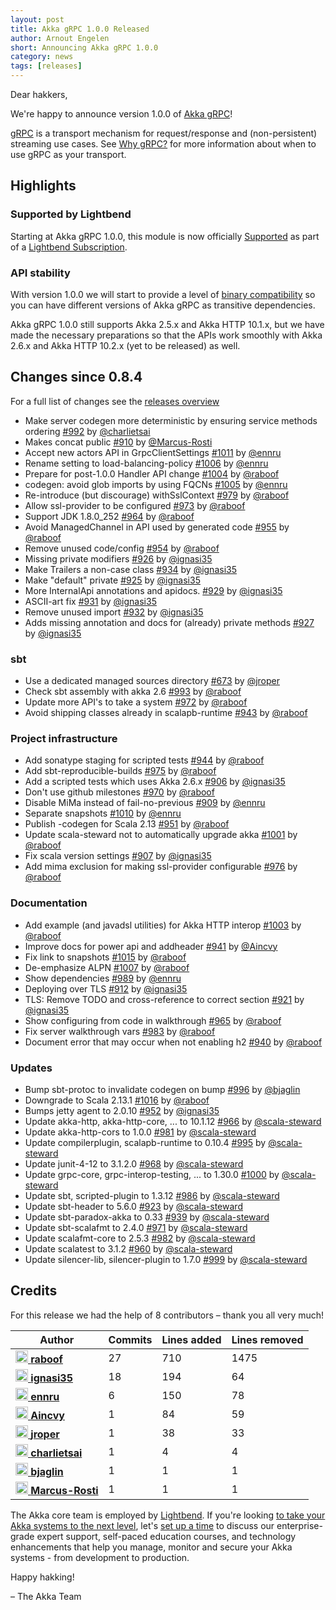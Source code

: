 ```yaml
---
layout: post
title: Akka gRPC 1.0.0 Released
author: Arnout Engelen
short: Announcing Akka gRPC 1.0.0
category: news
tags: [releases]
---
```


Dear hakkers,

We're happy to announce version 1.0.0 of [Akka gRPC](https://doc.akka.io/docs/akka-grpc/)!

[gRPC](https://grpc.io/) is a transport mechanism for request/response and
(non-persistent) streaming use cases. See
[Why gRPC?](https://doc.akka.io/docs/akka-grpc/current/whygrpc.html) for more 
information about when to use gRPC as your transport.

## Highlights

### Supported by Lightbend

Starting at Akka gRPC 1.0.0, this module is now officially
[Supported](https://developer.lightbend.com/docs/introduction/getting-help/support-terminology.html)
as part of a [Lightbend Subscription](https://www.lightbend.com/lightbend-subscription).

### API stability

With version 1.0.0 we will start to provide a level of
[binary compatibility](https://doc.akka.io/docs/akka-grpc/current/binary-compatibility.html)
so you can have different versions of Akka gRPC as transitive dependencies.

Akka gRPC 1.0.0 still supports Akka 2.5.x and Akka HTTP 10.1.x, but we have made
the necessary preparations so that the APIs work smoothly with Akka 2.6.x
and Akka HTTP 10.2.x (yet to be released) as well.

## Changes since 0.8.4

For a full list of changes see the [releases overview](https://github.com/akka/akka-grpc/releases)

- Make server codegen more deterministic by ensuring service methods ordering [#992](https://github.com/akka/akka-grpc/issues/992) by [@charlietsai](https://github.com/charlietsai)
- Makes concat public [#910](https://github.com/akka/akka-grpc/issues/910) by [@Marcus-Rosti](https://github.com/Marcus-Rosti)
- Accept new actors API in GrpcClientSettings [#1011](https://github.com/akka/akka-grpc/issues/1011) by [@ennru](https://github.com/ennru)
- Rename setting to load-balancing-policy [#1006](https://github.com/akka/akka-grpc/issues/1006) by [@ennru](https://github.com/ennru)
- Prepare for post-1.0.0 Handler API change [#1004](https://github.com/akka/akka-grpc/issues/1004) by [@raboof](https://github.com/raboof)
- codegen: avoid glob imports by using FQCNs [#1005](https://github.com/akka/akka-grpc/issues/1005) by [@ennru](https://github.com/ennru)
- Re-introduce (but discourage) withSslContext [#979](https://github.com/akka/akka-grpc/issues/979) by [@raboof](https://github.com/raboof)
- Allow ssl-provider to be configured [#973](https://github.com/akka/akka-grpc/issues/973) by [@raboof](https://github.com/raboof)
- Support JDK 1.8.0\_252 [#964](https://github.com/akka/akka-grpc/issues/964) by [@raboof](https://github.com/raboof)
- Avoid ManagedChannel in API used by generated code [#955](https://github.com/akka/akka-grpc/issues/955) by [@raboof](https://github.com/raboof)
- Remove unused code/config [#954](https://github.com/akka/akka-grpc/issues/954) by [@raboof](https://github.com/raboof)
- Missing private modifiers [#926](https://github.com/akka/akka-grpc/issues/926) by [@ignasi35](https://github.com/ignasi35)
- Make Trailers a non-case class [#934](https://github.com/akka/akka-grpc/issues/934) by [@ignasi35](https://github.com/ignasi35)
- Make "default" private [#925](https://github.com/akka/akka-grpc/issues/925) by [@ignasi35](https://github.com/ignasi35)
- More InternalApi annotations and apidocs. [#929](https://github.com/akka/akka-grpc/issues/929) by [@ignasi35](https://github.com/ignasi35)
- ASCII-art fix [#931](https://github.com/akka/akka-grpc/issues/931) by [@ignasi35](https://github.com/ignasi35)
- Remove unused import [#932](https://github.com/akka/akka-grpc/issues/932) by [@ignasi35](https://github.com/ignasi35)
- Adds missing annotation and docs for (already) private methods [#927](https://github.com/akka/akka-grpc/issues/927) by [@ignasi35](https://github.com/ignasi35)

### sbt

- Use a dedicated managed sources directory [#673](https://github.com/akka/akka-grpc/issues/673) by [@jroper](https://github.com/jroper)
- Check sbt assembly with akka 2.6 [#993](https://github.com/akka/akka-grpc/issues/993) by [@raboof](https://github.com/raboof)
- Update more API's to take a system [#972](https://github.com/akka/akka-grpc/issues/972) by [@raboof](https://github.com/raboof)
- Avoid shipping classes already in scalapb-runtime [#943](https://github.com/akka/akka-grpc/issues/943) by [@raboof](https://github.com/raboof)

### Project infrastructure

- Add sonatype staging for scripted tests [#944](https://github.com/akka/akka-grpc/issues/944) by [@raboof](https://github.com/raboof)
- Add sbt-reproducible-builds [#975](https://github.com/akka/akka-grpc/issues/975) by [@raboof](https://github.com/raboof)
- Add a scripted tests which uses Akka 2.6.x [#906](https://github.com/akka/akka-grpc/issues/906) by [@ignasi35](https://github.com/ignasi35)
- Don't use github milestones [#970](https://github.com/akka/akka-grpc/issues/970) by [@raboof](https://github.com/raboof)
- Disable MiMa instead of fail-no-previous [#909](https://github.com/akka/akka-grpc/issues/909) by [@ennru](https://github.com/ennru)
- Separate snapshots [#1010](https://github.com/akka/akka-grpc/issues/1010) by [@ennru](https://github.com/ennru)
- Publish -codegen for Scala 2.13 [#951](https://github.com/akka/akka-grpc/issues/951) by [@raboof](https://github.com/raboof)
- Update scala-steward not to automatically upgrade akka [#1001](https://github.com/akka/akka-grpc/issues/1001) by [@raboof](https://github.com/raboof)
- Fix scala version settings [#907](https://github.com/akka/akka-grpc/issues/907) by [@ignasi35](https://github.com/ignasi35)
- Add mima exclusion for making ssl-provider configurable [#976](https://github.com/akka/akka-grpc/issues/976) by [@raboof](https://github.com/raboof)

### Documentation

- Add example (and javadsl utilities) for Akka HTTP interop [#1003](https://github.com/akka/akka-grpc/issues/1003) by [@raboof](https://github.com/raboof)
- Improve docs for power api and addheader [#941](https://github.com/akka/akka-grpc/issues/941) by [@Aincvy](https://github.com/Aincvy)
- Fix link to snapshots [#1015](https://github.com/akka/akka-grpc/issues/1015) by [@raboof](https://github.com/raboof)
- De-emphasize ALPN [#1007](https://github.com/akka/akka-grpc/issues/1007) by [@raboof](https://github.com/raboof)
- Show dependencies [#989](https://github.com/akka/akka-grpc/issues/989) by [@ennru](https://github.com/ennru)
- Deploying over TLS [#912](https://github.com/akka/akka-grpc/issues/912) by [@ignasi35](https://github.com/ignasi35)
- TLS: Remove TODO and cross-reference to correct section [#921](https://github.com/akka/akka-grpc/issues/921) by [@ignasi35](https://github.com/ignasi35)
- Show configuring from code in walkthrough [#965](https://github.com/akka/akka-grpc/issues/965) by [@raboof](https://github.com/raboof)
- Fix server walkthrough vars [#983](https://github.com/akka/akka-grpc/issues/983) by [@raboof](https://github.com/raboof)
- Document error that may occur when not enabling h2 [#940](https://github.com/akka/akka-grpc/issues/940) by [@raboof](https://github.com/raboof)

### Updates

- Bump sbt-protoc to invalidate codegen on bump [#996](https://github.com/akka/akka-grpc/issues/996) by [@bjaglin](https://github.com/bjaglin)
- Downgrade to Scala 2.13.1 [#1016](https://github.com/akka/akka-grpc/issues/1016) by [@raboof](https://github.com/raboof)
- Bumps jetty agent to 2.0.10 [#952](https://github.com/akka/akka-grpc/issues/952) by [@ignasi35](https://github.com/ignasi35)
- Update akka-http, akka-http-core, ... to 10.1.12 [#966](https://github.com/akka/akka-grpc/issues/966) by [@scala-steward](https://github.com/scala-steward)
- Update akka-http-cors to 1.0.0 [#981](https://github.com/akka/akka-grpc/issues/981) by [@scala-steward](https://github.com/scala-steward)
- Update compilerplugin, scalapb-runtime to 0.10.4 [#995](https://github.com/akka/akka-grpc/issues/995) by [@scala-steward](https://github.com/scala-steward)
- Update junit-4-12 to 3.1.2.0 [#968](https://github.com/akka/akka-grpc/issues/968) by [@scala-steward](https://github.com/scala-steward)
- Update grpc-core, grpc-interop-testing, ... to 1.30.0 [#1000](https://github.com/akka/akka-grpc/issues/1000) by [@scala-steward](https://github.com/scala-steward)
- Update sbt, scripted-plugin to 1.3.12 [#986](https://github.com/akka/akka-grpc/issues/986) by [@scala-steward](https://github.com/scala-steward)
- Update sbt-header to 5.6.0 [#923](https://github.com/akka/akka-grpc/issues/923) by [@scala-steward](https://github.com/scala-steward)
- Update sbt-paradox-akka to 0.33 [#939](https://github.com/akka/akka-grpc/issues/939) by [@scala-steward](https://github.com/scala-steward)
- Update sbt-scalafmt to 2.4.0 [#971](https://github.com/akka/akka-grpc/issues/971) by [@scala-steward](https://github.com/scala-steward)
- Update scalafmt-core to 2.5.3 [#982](https://github.com/akka/akka-grpc/issues/982) by [@scala-steward](https://github.com/scala-steward)
- Update scalatest to 3.1.2 [#960](https://github.com/akka/akka-grpc/issues/960) by [@scala-steward](https://github.com/scala-steward)
- Update silencer-lib, silencer-plugin to 1.7.0 [#999](https://github.com/akka/akka-grpc/issues/999) by [@scala-steward](https://github.com/scala-steward)

## Credits

For this release we had the help of 8 contributors – thank you all very much!

| Author | Commits | Lines added | Lines removed |
| ------ | ------- | ----------- | ------------- |
| [<img width="20" alt="raboof" src="https://avatars2.githubusercontent.com/u/131856?v=4&amp;s=40"/> **raboof**](https://github.com/raboof) | 27 | 710 | 1475 |
| [<img width="20" alt="ignasi35" src="https://avatars2.githubusercontent.com/u/762126?v=4&amp;s=40"/> **ignasi35**](https://github.com/ignasi35) | 18 | 194 | 64 |
| [<img width="20" alt="ennru" src="https://avatars3.githubusercontent.com/u/458526?v=4&amp;s=40"/> **ennru**](https://github.com/ennru) | 6 | 150 | 78 |
| [<img width="20" alt="Aincvy" src="https://avatars0.githubusercontent.com/u/8110347?v=4&amp;s=40"/> **Aincvy**](https://github.com/Aincvy) | 1 | 84 | 59 |
| [<img width="20" alt="jroper" src="https://avatars0.githubusercontent.com/u/105833?v=4&amp;s=40"/> **jroper**](https://github.com/jroper) | 1 | 38 | 33 |
| [<img width="20" alt="charlietsai" src="https://avatars3.githubusercontent.com/u/5599688?v=4&amp;s=40"/> **charlietsai**](https://github.com/charlietsai) | 1 | 4 | 4 |
| [<img width="20" alt="bjaglin" src="https://avatars3.githubusercontent.com/u/349077?v=4&amp;s=40"/> **bjaglin**](https://github.com/bjaglin) | 1 | 1 | 1 |
| [<img width="20" alt="Marcus-Rosti" src="https://avatars1.githubusercontent.com/u/8094255?v=4&amp;s=40"/> **Marcus-Rosti**](https://github.com/Marcus-Rosti) | 1 | 1 | 1 |

The Akka core team is employed by [Lightbend](https://www.lightbend.com/). If you're looking [to take your Akka systems to the next level](https://www.lightbend.com/lightbend-subscription), let's [set up a time](https://lightbend.com/contact) to discuss our enterprise-grade expert support, self-paced education courses, and technology enhancements that help you manage, monitor and secure your Akka systems - from development to production.


Happy hakking!

– The Akka Team
